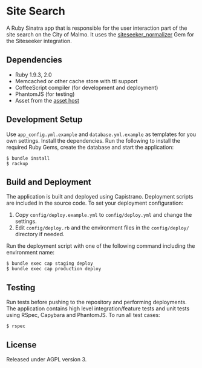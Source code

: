 # Site Search
A Ruby Sinatra app that is responsible for the user interaction part of the site search on the City of Malmo. It uses the [siteseeker_normalizer](https://github.com/malmostad/siteseeker_normalizer) Gem for the Siteseeker integration.

## Dependencies
* Ruby 1.9.3, 2.0
* Memcached or other cache store with ttl support
* CoffeeScript compiler (for development and deployment)
* PhantomJS (for testing)
* Asset from the [asset host](https://github.com/malmostad/intranet-assets)

## Development Setup
Use `app_config.yml.example` and `database.yml.example` as templates for you own settings. Install the dependencies. Run the following to install the required Ruby Gems, create the database and start the application:

```shell
$ bundle install
$ rackup
```

## Build and Deployment
The application is built and deployed using Capistrano. Deployment scripts are included in the source code. To set your deployment configuration:

1. Copy `config/deploy.example.yml` to `config/deploy.yml` and change the settings.
2. Edit `config/deploy.rb` and the environment files in the `config/deploy/` directory if needed.

Run the deployment script with one of the following command including the environment name:

```
$ bundle exec cap staging deploy
$ bundle exec cap production deploy
```

## Testing
Run tests before pushing to the repository and performing deployments. The application contains high level integration/feature tests and unit tests using RSpec, Capybara and PhantomJS. To run all test cases:

```shell
$ rspec
```

## License
Released under AGPL version 3.

